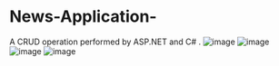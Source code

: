 # News-Application-
A CRUD operation performed by ASP.NET and C# .
![image](https://github.com/Shag0r/News-Application-/assets/101504353/c9c80087-241f-444d-90d0-99aec6b58c11)
![image](https://github.com/Shag0r/News-Application-/assets/101504353/ad377c64-ced9-4d64-9a0e-4eefe3251c75)
![image](https://github.com/Shag0r/News-Application-/assets/101504353/9ae2d93d-b0d0-4652-8482-766c060bca74)
![image](https://github.com/Shag0r/News-Application-/assets/101504353/28327da2-583d-47e3-a9a1-550cb647d7e2)




